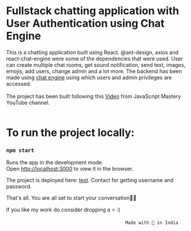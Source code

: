 # Fullstack chatting application  with User Authentication using Chat Engine

This is a chatting application built using React. @ant-design, axios and react-chat-engine were some of the dependencies that were used. User can create multiple chat rooms, get sound notification, send text, images, emojis, add users, change admin and a lot more. The backend has been made using [chat engine](https://chatengine.io/) using which users and admin privileges are accessed. <br><br>
The project has been built following this [Video](https://youtu.be/jcOKU9f86XE) from JavaScript Mastery YouTube channel. <br><br>
# To run the project locally:

### `npm start`

Runs the app in the development mode.\
Open [http://localhost:3000](http://localhost:3000) to view it in the browser.




The project is deployed here: [test](https://roy-chat-app.netlify.app/). Contact for getting username and password.

That's all. You are all set to start your conversation💯💯 <br>

If you like my work do consider dropping a ⭐️ :)

                                                 Made with 💙️ in India
